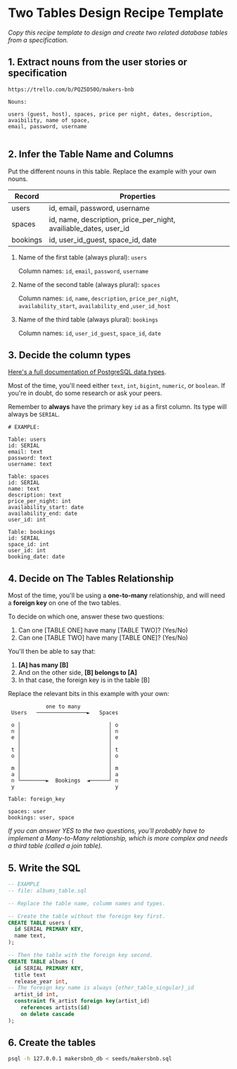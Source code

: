 # Two Tables Design Recipe Template

_Copy this recipe template to design and create two related database tables from a specification._

## 1. Extract nouns from the user stories or specification

```
https://trello.com/b/PQZ5D50O/makers-bnb
```

```
Nouns:

users (guest, host), spaces, price per night, dates, description, avaibility, name of space, 
email, password, username


```

## 2. Infer the Table Name and Columns

Put the different nouns in this table. Replace the example with your own nouns.

| Record                | Properties          |
| --------------------- | ------------------  |
| users                  | id, email, password, username
| spaces                 | id, name, description, price_per_night, availiable_dates, user_id
| bookings               | id, user_id_guest, space_id, date

1. Name of the first table (always plural): `users` 

    Column names: `id`, `email`, `password`, `username`

2. Name of the second table (always plural): `spaces` 

    Column names: `id`, `name`, `description`, `price_per_night`, 
                  `availability_start`, `availability_end` ,`user_id_host`

2. Name of the third table (always plural): `bookings` 

    Column names: `id`, `user_id_guest`, `space_id`, `date`

## 3. Decide the column types

[Here's a full documentation of PostgreSQL data types](https://www.postgresql.org/docs/current/datatype.html).

Most of the time, you'll need either `text`, `int`, `bigint`, `numeric`, or `boolean`. If you're in doubt, do some research or ask your peers.

Remember to **always** have the primary key `id` as a first column. Its type will always be `SERIAL`.

```
# EXAMPLE:

Table: users
id: SERIAL
email: text
password: text
username: text

Table: spaces
id: SERIAL
name: text
description: text
price_per_night: int
availability_start: date
availability_end: date
user_id: int

Table: bookings
id: SERIAL
space_id: int
user_id: int
booking_date: date
```

## 4. Decide on The Tables Relationship

Most of the time, you'll be using a **one-to-many** relationship, and will need a **foreign key** on one of the two tables.

To decide on which one, answer these two questions:

1. Can one [TABLE ONE] have many [TABLE TWO]? (Yes/No)
2. Can one [TABLE TWO] have many [TABLE ONE]? (Yes/No)

You'll then be able to say that:

1. **[A] has many [B]**
2. And on the other side, **[B] belongs to [A]**
3. In that case, the foreign key is in the table [B]

Replace the relevant bits in this example with your own:

```
            one to many              
 Users   ────────────────►   Spaces  

 o │                            │ o  
 n │                            │ n  
 e │                            │ e  
   │                            │    
 t │                            │ t  
 o │                            │ o  
   │                            │    
 m │                            │ m  
 a │                            │ a  
 n └────────►  Bookings  ◄──────┘ n  
 y                                y  

Table: foreign_key 

spaces: user
bookings: user, space
```

*If you can answer YES to the two questions, you'll probably have to implement a Many-to-Many relationship, which is more complex and needs a third table (called a join table).*

## 5. Write the SQL

```sql
-- EXAMPLE
-- file: albums_table.sql

-- Replace the table name, columm names and types.

-- Create the table without the foreign key first.
CREATE TABLE users (
  id SERIAL PRIMARY KEY,
  name text,
);

-- Then the table with the foreign key second.
CREATE TABLE albums (
  id SERIAL PRIMARY KEY,
  title text
  release_year int,
-- The foreign key name is always {other_table_singular}_id
  artist_id int,
  constraint fk_artist foreign key(artist_id)
    references artists(id)
    on delete cascade
);

```

## 6. Create the tables

```bash
psql -h 127.0.0.1 makersbnb_db < seeds/makersbnb.sql
```
